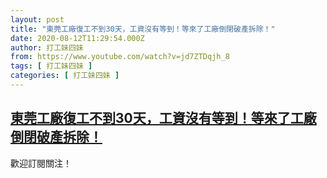 ```yaml
---
layout: post
title: "東莞工廠復工不到30天，工資沒有等到！等來了工廠倒閉破產拆除！"
date: 2020-08-12T11:29:54.000Z
author: 打工妹四妹
from: https://www.youtube.com/watch?v=jd7ZTDqjh_8
tags: [ 打工妹四妹 ]
categories: [ 打工妹四妹 ]
---
```

<!--1597231794000-->
[東莞工廠復工不到30天，工資沒有等到！等來了工廠倒閉破產拆除！](https://www.youtube.com/watch?v=jd7ZTDqjh_8)
------

<div>
歡迎訂閱關注！
</div>
